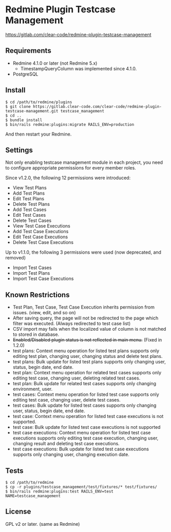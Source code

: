 # Redmine Plugin Testcase Management

https://gitlab.com/clear-code/redmine-plugin-testcase-management

## Requirements

* Redmine 4.1.0 or later (not Redmine 5.x)
  * TimestampQueryColumn was implemented since 4.1.0.
* PostgreSQL

## Install

```console
$ cd /path/to/redmine/plugins
$ git clone https://gitlab.clear-code.com/clear-code/redmine-plugin-testcase-management.git testcase_management
$ cd ..
$ bundle install
$ bin/rails redmine:plugins:migrate RAILS_ENV=production
```

And then restart your Redmine.

## Settings

Not only enabling testcase management module in each project, you need to configure appropriate permissions
for every member roles.

Since v1.2.0, the following 12 permissions were introduced:

* View Test Plans
* Add Test Plans
* Edit Test Plans
* Delete Test Plans
* Add Test Cases
* Edit Test Cases
* Delete Test Cases
* View Test Case Executions
* Add Test Case Executions
* Edit Test Case Executions
* Delete Test Case Executions

Up to v1.1.0, the following 3 permissions were used (now deprecated, and removed)

* Import Test Cases
* Import Test Plans
* Import Test Case Executions

## Known Restrictions

* Test Plan, Test Case, Test Case Execution inherits permission from issues. (view, edit, and so on)
* After saving query, the page will not be redirected to the page which filter was executed. (Always redirected to test case list)
* CSV import may fails when the localized value of column is not matched to stored in database.
* ~~Enabled/Disabled plugin status is not reflected in main menu.~~ (Fixed in 1.2.0)
* test plans: Context menu operation for listed test plans supports only editing test plan, changing user, changing status and delete test plans.
* test plans: Bulk update for listed test plans supports only changing user, status, begin date, end date.
* test plan: Context menu operation for related test cases supports only editing test case, changing user, deleting related test cases.
* test plan: Bulk update for related test cases supports only changing environment, user.
* test cases: Context menu operation for listed test case supports only editing test case, changing user, delete test cases.
* test cases: Bulk update for listed test cases supports only changing user, status, begin date, end date.
* test case: Context menu operation for listed test case executions is not supported.
* test case: Bulk update for listed test case executions is not supported
* test case executions: Context menu operation for listed test case executions supports only editing test case execution, changing user, changing result and deleting test case executions.
* test case executions: Bulk update for listed test case executions supports only changing user, changing execution date.

## Tests

```console
$ cd /path/to/redmine
$ cp -r plugins/testcase_management/test/fixtures/* test/fixtures/
$ bin/rails redmine:plugins:test RAILS_ENV=test NAME=testcase_management
```
## License

GPL v2 or later. (same as Redmine)
